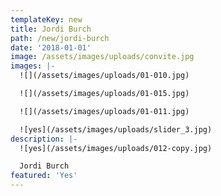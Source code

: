 ```yaml
---
templateKey: new
title: Jordi Burch
path: /new/jordi-burch
date: '2018-01-01'
image: /assets/images/uploads/convite.jpg
images: |-
  ![](/assets/images/uploads/01-010.jpg)

  ![](/assets/images/uploads/01-015.jpg)

  ![](/assets/images/uploads/01-011.jpg)

  ![yes](/assets/images/uploads/slider_3.jpg)
description: |-
  ![yes](/assets/images/uploads/012-copy.jpg)

  Jordi Burch
featured: 'Yes'
---
```


